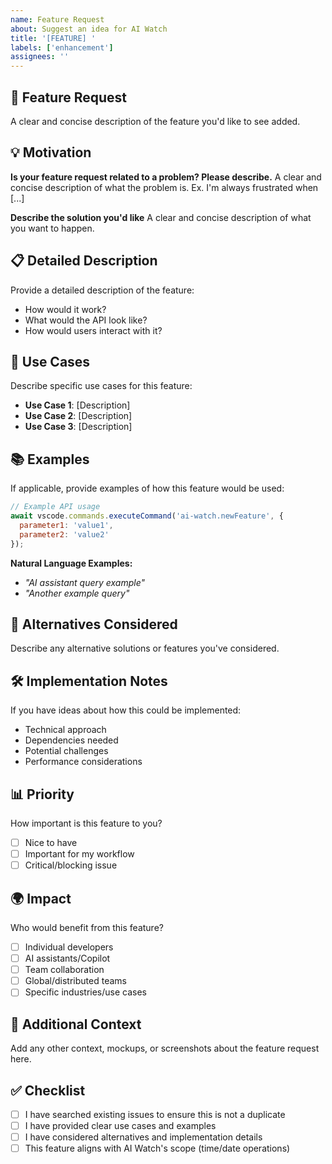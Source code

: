 ```yaml
---
name: Feature Request
about: Suggest an idea for AI Watch
title: '[FEATURE] '
labels: ['enhancement']
assignees: ''
---
```


## 🚀 Feature Request
A clear and concise description of the feature you'd like to see added.

## 💡 Motivation
**Is your feature request related to a problem? Please describe.**
A clear and concise description of what the problem is. Ex. I'm always frustrated when [...]

**Describe the solution you'd like**
A clear and concise description of what you want to happen.

## 📋 Detailed Description
Provide a detailed description of the feature:
- How would it work?
- What would the API look like?
- How would users interact with it?

## 🎯 Use Cases
Describe specific use cases for this feature:
- **Use Case 1**: [Description]
- **Use Case 2**: [Description]
- **Use Case 3**: [Description]

## 📚 Examples
If applicable, provide examples of how this feature would be used:

```javascript
// Example API usage
await vscode.commands.executeCommand('ai-watch.newFeature', {
  parameter1: 'value1',
  parameter2: 'value2'
});
```

**Natural Language Examples:**
- *"AI assistant query example"*
- *"Another example query"*

## 🔄 Alternatives Considered
Describe any alternative solutions or features you've considered.

## 🛠️ Implementation Notes
If you have ideas about how this could be implemented:
- Technical approach
- Dependencies needed
- Potential challenges
- Performance considerations

## 📊 Priority
How important is this feature to you?
- [ ] Nice to have
- [ ] Important for my workflow
- [ ] Critical/blocking issue

## 🌍 Impact
Who would benefit from this feature?
- [ ] Individual developers
- [ ] AI assistants/Copilot
- [ ] Team collaboration
- [ ] Global/distributed teams
- [ ] Specific industries/use cases

## 📝 Additional Context
Add any other context, mockups, or screenshots about the feature request here.

## ✅ Checklist
- [ ] I have searched existing issues to ensure this is not a duplicate
- [ ] I have provided clear use cases and examples
- [ ] I have considered alternatives and implementation details
- [ ] This feature aligns with AI Watch's scope (time/date operations)
